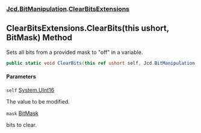 ### [Jcd.BitManipulation](Jcd.BitManipulation.md 'Jcd.BitManipulation').[ClearBitsExtensions](Jcd.BitManipulation.ClearBitsExtensions.md 'Jcd.BitManipulation.ClearBitsExtensions')

## ClearBitsExtensions.ClearBits(this ushort, BitMask) Method

Sets all bits from a provided mask to "off" in a variable.

```csharp
public static void ClearBits(this ref ushort self, Jcd.BitManipulation.BitMask mask);
```
#### Parameters

<a name='Jcd.BitManipulation.ClearBitsExtensions.ClearBits(thisushort,Jcd.BitManipulation.BitMask).self'></a>

`self` [System.UInt16](https://docs.microsoft.com/en-us/dotnet/api/System.UInt16 'System.UInt16')

The value to be modified.

<a name='Jcd.BitManipulation.ClearBitsExtensions.ClearBits(thisushort,Jcd.BitManipulation.BitMask).mask'></a>

`mask` [BitMask](Jcd.BitManipulation.BitMask.md 'Jcd.BitManipulation.BitMask')

bits to clear.